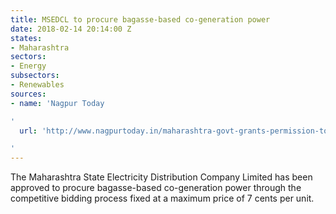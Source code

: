 ```yaml
---
title: MSEDCL to procure bagasse-based co-generation power
date: 2018-02-14 20:14:00 Z
states:
- Maharashtra
sectors:
- Energy
subsectors:
- Renewables
sources:
- name: 'Nagpur Today

'
  url: 'http://www.nagpurtoday.in/maharashtra-govt-grants-permission-to-procure-bagasse-based-co-generation-power/02071723

'
---
```


The Maharashtra State Electricity Distribution Company Limited has been approved to procure bagasse-based co-generation power through the competitive bidding process fixed at a maximum price of 7 cents per unit.
